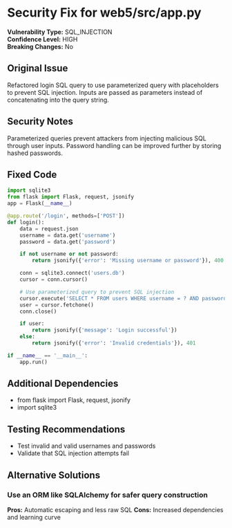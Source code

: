 # Security Fix for web5/src/app.py

**Vulnerability Type:** SQL_INJECTION  
**Confidence Level:** HIGH  
**Breaking Changes:** No

## Original Issue
Refactored login SQL query to use parameterized query with placeholders to prevent SQL injection. Inputs are passed as parameters instead of concatenating into the query string.

## Security Notes
Parameterized queries prevent attackers from injecting malicious SQL through user inputs. Password handling can be improved further by storing hashed passwords.

## Fixed Code
```py
import sqlite3
from flask import Flask, request, jsonify
app = Flask(__name__)

@app.route('/login', methods=['POST'])
def login():
    data = request.json
    username = data.get('username')
    password = data.get('password')

    if not username or not password:
        return jsonify({'error': 'Missing username or password'}), 400

    conn = sqlite3.connect('users.db')
    cursor = conn.cursor()

    # Use parameterized query to prevent SQL injection
    cursor.execute('SELECT * FROM users WHERE username = ? AND password = ?', (username, password))
    user = cursor.fetchone()
    conn.close()

    if user:
        return jsonify({'message': 'Login successful'})
    else:
        return jsonify({'error': 'Invalid credentials'}), 401

if __name__ == '__main__':
    app.run()
```

## Additional Dependencies
- from flask import Flask, request, jsonify
- import sqlite3

## Testing Recommendations
- Test invalid and valid usernames and passwords
- Validate that SQL injection attempts fail

## Alternative Solutions

### Use an ORM like SQLAlchemy for safer query construction
**Pros:** Automatic escaping and less raw SQL
**Cons:** Increased dependencies and learning curve


